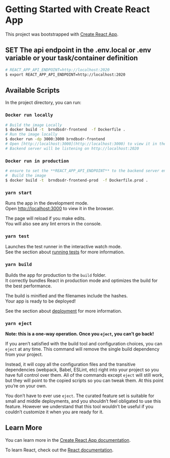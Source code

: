 # Getting Started with Create React App

This project was bootstrapped with [Create React App](https://github.com/facebook/create-react-app).

## SET The api endpoint in the .env.local or .env variable or your task/container definition
``` bash
# REACT_APP_API_ENDPOINT=http://localhost:2020
$ export REACT_APP_API_ENDPOINT=http://localhost:2020

```
## Available Scripts

In the project directory, you can run:

### `Docker run locally`
``` bash
# Build the image Locally
$ docker build -t  brndbsdr-frontend  -f Dockerfile .
# Run the image locally
$ docker run -dp 3000:3000 brndbsdr-frontend 
# Open [http://localhost:3000](http://localhost:3000) to view it in the browser.
# Backend server will be listening on http://localhost:2020
```
### `Docker run in production`
``` bash
# ensure to set the **REACT_APP_API_ENDPOINT** to the backend server endpoint in your environment variable
#  Build the image 
$ docker build -t  brndbsdr-frontend-prod  -f Dockerfile.prod .

```
### `yarn start`

Runs the app in the development mode.\
Open [http://localhost:3000](http://localhost:3000) to view it in the browser.

The page will reload if you make edits.\
You will also see any lint errors in the console.

### `yarn test`

Launches the test runner in the interactive watch mode.\
See the section about [running tests](https://facebook.github.io/create-react-app/docs/running-tests) for more information.

### `yarn build`

Builds the app for production to the `build` folder.\
It correctly bundles React in production mode and optimizes the build for the best performance.

The build is minified and the filenames include the hashes.\
Your app is ready to be deployed!

See the section about [deployment](https://facebook.github.io/create-react-app/docs/deployment) for more information.

### `yarn eject`

**Note: this is a one-way operation. Once you `eject`, you can’t go back!**

If you aren’t satisfied with the build tool and configuration choices, you can `eject` at any time. This command will remove the single build dependency from your project.

Instead, it will copy all the configuration files and the transitive dependencies (webpack, Babel, ESLint, etc) right into your project so you have full control over them. All of the commands except `eject` will still work, but they will point to the copied scripts so you can tweak them. At this point you’re on your own.

You don’t have to ever use `eject`. The curated feature set is suitable for small and middle deployments, and you shouldn’t feel obligated to use this feature. However we understand that this tool wouldn’t be useful if you couldn’t customize it when you are ready for it.

## Learn More

You can learn more in the [Create React App documentation](https://facebook.github.io/create-react-app/docs/getting-started).

To learn React, check out the [React documentation](https://reactjs.org/).
